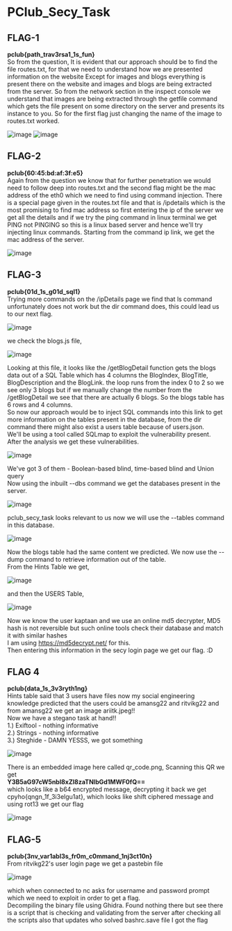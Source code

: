 # PClub_Secy_Task
## FLAG-1
<b>pclub{path_trav3rsa1_1s_fun}</b></br>
So from the question, It is evident that our approach should be to find the file routes.txt, for that we need to understand how we are presented information on the website
Except for images and blogs everything is present there on the website and images and blogs are being extracted from the server. So from the network section in the inspect console we understand that images are being extracted through the getfile command which gets the file present on some directory on the server and presents its instance to you. So for the first flag just changing the name of the image to routes.txt worked.</br>

![image](https://github.com/Anirvan19/PClub_Secy_Task/assets/152109169/91ea82a3-71f0-4d84-8836-1484a9d2ed77)
![image](https://github.com/Anirvan19/PClub_Secy_Task/assets/152109169/a0da61ce-e399-4452-8127-63bab295a146)

## FLAG-2
<b>pclub{60:45:bd:af:3f:e5}</b></br>
Again from the question we know that for further penetration we would need to follow deep into routes.txt and the second flag might be the mac address of the eth0 which we need to find using command injection. There is a special page given in the routes.txt file and that is /ipdetails which is the most promising to find mac address so first entering the ip of the server we get all the details and if we try the ping command in linux terminal we get PING not PINGING so this is a linux based server and hence we'll try injecting linux commands. Starting from the command ip link, we get the mac address of the server.</br>

![image](https://github.com/Anirvan19/PClub_Secy_Task/assets/152109169/468a4b8e-723c-4d78-94a0-8ee285229960)

## FLAG-3
<b>pclub{01d_1s_g01d_sql1}</b></br>
Trying more commands on the /ipDetails page we find that ls command unfortunately does not work but the dir command does, this could lead us to our next flag. </br>

![image](https://github.com/Anirvan19/PClub_Secy_Task/assets/152109169/92aa8ab4-8017-45b3-b9b8-f0762e09a2f1)

we check the blogs.js file,</br>

![image](https://github.com/Anirvan19/PClub_Secy_Task/assets/152109169/2c4192d5-bc39-46d9-8265-6b17ded50eb0)

Looking at this file, it looks like the /getBlogDetail function gets the blogs data out of a SQL Table which has 4 columns the BlogIndex, BlogTitle, BlogDescription and the BlogLink.
the loop runs from the index 0 to 2 so we see only 3 blogs but if we manually change the number from the /getBlogDetail we see that there are actually 6 blogs. So the blogs table has 6 rows and 4 columns.</br>
So now our approach would be to inject SQL commands into this link to get more information on the tables present in the database, from the dir command there might also exist a users table because of users.json.</br>
We'll be using a tool called SQLmap to exploit the vulnerability present. After the analysis we get these vulnerabilities.</br>

![image](https://github.com/Anirvan19/PClub_Secy_Task/assets/152109169/cf22e000-08b8-498a-aa30-f443a09e8f6f)

We've got 3 of them - Boolean-based blind, time-based blind and Union query</br>
Now using the inbuilt --dbs command we get the databases present in the server.</br>

![image](https://github.com/Anirvan19/PClub_Secy_Task/assets/152109169/50aee17d-6f55-4ca4-867f-7b6cfee64e8b)

pclub_secy_task looks relevant to us now we will use the --tables command in this database.</br>

![image](https://github.com/Anirvan19/PClub_Secy_Task/assets/152109169/58a0942e-2dc0-41ff-b2fe-f8f961317bd2)

Now the blogs table had the same content we predicted. We now use the --dump command to retrieve information out of the table.</br>
From the Hints Table we get, </br>

![image](https://github.com/Anirvan19/PClub_Secy_Task/assets/152109169/a2950324-5c59-4ba0-b6cb-4697b3b72531)

and then the USERS Table, </br>

![image](https://github.com/Anirvan19/PClub_Secy_Task/assets/152109169/5566c419-ac46-4352-ab61-6d4873745c5c)

Now we know the user kaptaan and we use an online md5 decrypter, MD5 hash is not reversible but such online tools check their database and match it with similar hashes</br>
I am using https://md5decrypt.net/ for this. </br>
Then entering this information in the secy login page we get our flag. :D

## FLAG 4
<b>pclub{data_1s_3v3ryth1ng}</b></br>
Hints table said that 3 users have files now my social engineering knowledge predicted that the users could be amansg22 and ritvikg22 and from amansg22 we get an image ariitk.jpeg!!</br>
Now we have a stegano task at hand!!</br>
1.) Exiftool - nothing informative</br>
2.) Strings - nothing informative</br>
3.) Steghide - DAMN YESSS, we got something</br>

![image](https://github.com/Anirvan19/PClub_Secy_Task/assets/152109169/b23758de-79e2-4cf7-bb26-2db3e89d1ba6)

There is an embedded image here called qr_code.png, Scanning this QR we get</br>
<b>Y3B5aG97cW5nbl8xZl8zaTNlbGd1MWF0fQ==</b></br>
which looks like a b64 encrypted message, decrypting it back we get</br>
cpyho{qngn_1f_3i3elgu1at}, which looks like shift ciphered message and using rot13 we get our flag</br>

![image](https://github.com/Anirvan19/PClub_Secy_Task/assets/152109169/61a06380-65ee-4dc0-bdd9-c95fac297656)

## FLAG-5
<b>pclub{3nv_var1abl3s_fr0m_c0mmand_1nj3ct10n}</b></br>
From ritvikg22's user login page we get a pastebin file</br>

![image](https://github.com/Anirvan19/PClub_Secy_Task/assets/152109169/4f710ce4-2a13-40b2-a312-5a5b5a73c513)

which when connected to nc asks for username and password prompt which we need to exploit in order to get a flag.</br>
Decompiling the binary file using Ghidra. Found nothing there but see there is a script that is checking and validating from the server after checking all the scripts also that updates who solved 
bashrc.save file I got the flag


















